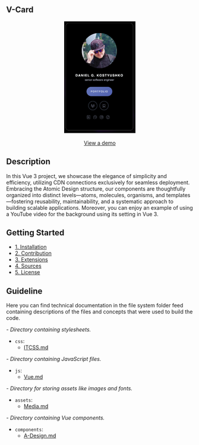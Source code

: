 ## V-Card

<p align="center">
  <img src="./01-docs/screenshot.png" alt="V-Card Demo" height="300" style="border: 1px solid white; display: block; margin: 0 auto;">
  <br>
  <a href="https://dn.gooko.org/vue/card/" target="_blank">View a demo</a>
</p>

## Description

In this Vue 3 project, we showcase the elegance of simplicity and efficiency, utilizing CDN connections exclusively for seamless deployment. Embracing the Atomic Design structure, our components are thoughtfully organized into distinct levels—atoms, molecules, organisms, and templates—fostering reusability, maintainability, and a systematic approach to building scalable applications. Moreover, you can enjoy an example of using a YouTube video for the background using its setting in Vue 3.

## Getting Started

- [1. Installation](./01-docs/01-Installation.md)
- [2. Contribution](./01-docs/02-Contribution.md)
- [3. Extensions](./01-docs/03-Extensions.md)
- [4. Sources](./01-docs/04-Sources.md)
- [5. License](./01-docs/05-License.md)

## Guideline

Here you can find technical documentation in the file system folder feed containing descriptions of the files and concepts that were used to build the code.

*<em> - Directory containing stylesheets. </em>*

- `css`: 
  - [ITCSS.md](./02-style/ITCSS.md)

*<em> - Directory containing JavaScript files. </em>*

- `js`: 
     - [Vue.md](./01-docs/01-Installation.md)

*<em> - Directory for storing assets like images and fonts. </em>*

- `assets`: 
     - [Media.md](./01-docs/01-Installation.md)

*<em> - Directory containing Vue components. </em>*

-  `components`: 
     - [A-Design.md](./01-docs/01-Installation.md)